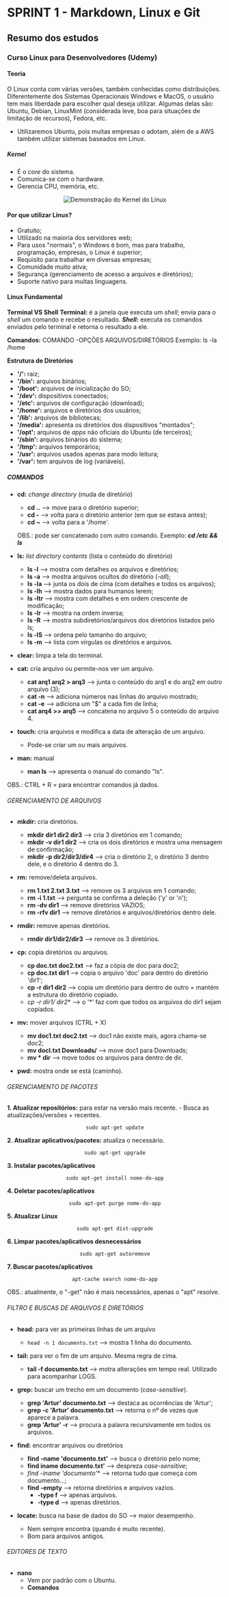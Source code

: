 
# SPRINT 1 - Markdown, Linux e Git

## Resumo dos estudos

### Curso Linux para Desenvolvedores (Udemy)

#### Teoria
O Linux conta com várias versões, também conhecidas como distribuições. Diferentemente dos Sistemas Operacionais Windows e MacOS, o usuário tem mais liberdade para escolher qual deseja utilizar.
Algumas delas são: Ubuntu, Debian, LinuxMint (considerada leve, boa para situações de limitação de recursos), Fedora, etc.
- Utilizaremos Ubuntu, pois muitas empresas o adotam, além de a AWS também utilizar sistemas baseados em Linux.

##### Kernel
- É o *core* do sistema.
- Comunica-se com o hardware.
- Gerencia CPU, memória, etc.

<p align="center">
  <img src="https://digilent.com/blog/wp-content/uploads/2015/05/1280px-Kernel_Layout.svg_.png" alt="Demonstração do Kernel do Linux">
</p>

#### Por que utilizar Linux?
- Gratuito;
- Utilizado na maioria dos servidores web;
- Para usos "normais", o Windows é bom, mas para trabalho, programação, empresas, o Linux é superior;
- Requisito para trabalhar em diversas empresas;
- Comunidade muito ativa;
- Segurança (gerenciamento de acesso a arquivos e diretórios);
- Suporte nativo para muitas linguagens.

#### Linux Fundamental

**Terminal VS Shell**
**Terminal:** é a janela que executa um *shell*; envia para o *shell* um comando e recebe o resultado.
***Shell*:** executa os comandos enviados pelo terminal e retorna o resultado a ele.

**Comandos:** COMANDO    -OPÇÕES     ARQUIVOS/DIRETÓRIOS
    Exemplo:    ls         -la              /home 

**Estrutura de Diretórios**
- **'/':** raiz;
- **'/bin':** arquivos binários;
- **'/boot':** arquivos de inicialização do SO;
- **'/dev':** dispositivos conectados;
- **'/etc':** arquivos de configuração (download);
- **'/home':** arquivos e diretórios dos usuários;
- **'/lib':** arquivos de bibliotecas;
- **'/media':** apresenta os diretórios dos dispositivos "montados";
- **'/opt':** arquivos de *apps* não oficiais do Ubuntu (de terceiros);
- **'/sbin':** arquivos binários do sistema;
- **'/tmp':** arquivos temporários;
- **'/usr':** arquivos usados apenas para modo leitura;
- **'/var':** tem arquivos de log (variáveis).

##### COMANDOS
- **cd:** *change directory* (muda de diretório)
    - **cd ..** --> move para o diretório superior;
    - **cd -** --> volta para o diretório anterior (em que se estava antes);
    - **cd ~** --> volta para a '/home'.

    OBS.: pode ser concatenado com outro comando. Exemplo: ***cd /etc && ls***

- **ls:** *list directory contents* (lista o conteúdo do diretório)
    - **ls -l** --> mostra com detalhes os arquivos e diretórios;
    - **ls -a** --> mostra arquivos ocultos do diretório (*-all*);
    - **ls -la** --> junta os dois de cima (com detalhes e todos os arquivos);
    - **ls -lh** --> mostra dados para humanos lerem;
    - **ls -ltr** --> mostra com detalhes e em ordem crescente de modificação;
    - **ls -lr** --> mostra na ordem inversa;
    - **ls -R** --> mostra subdiretórios/arquivos dos diretórios listados pelo ls;
    - **ls -lS** --> ordena pelo tamanho do arquivo;
    - **ls -m** --> lista com vírgulas os diretórios e arquivos.

- **clear:** limpa a tela do terminal.

- **cat:** cria arquivo ou permite-nos ver um arquivo.
    - **cat arq1 arq2 > arq3** --> junta o conteúdo do arq1 e do arq2 em outro arquivo (3);
    - **cat -n** --> adiciona números nas linhas do arquivo mostrado;
    - **cat -e** --> adiciona um "$" a cada fim de linha;
    - **cat arq4 >> arq5** --> concatena no arquivo 5 o conteúdo do arquivo 4.

- **touch:** cria arquivos e modifica a data de alteração de um arquivo.
    - Pode-se criar um ou mais arquivos.

- **man:** manual
    - **man ls** --> apresenta o manual do comando "ls".

OBS.: CTRL + R = para encontrar comandos já dados.

###### GERENCIAMENTO DE ARQUIVOS
- **mkdir:** cria diretórios.
    - **mkdir dir1 dir2 dir3** --> cria 3 diretórios em 1 comando;
    - **mkdir -v dir1 dir2** --> cria os dois diretórios e mostra uma mensagem de confirmação;
    - **mkdir -p dir2/dir3/dir4** --> cria o diretório 2, o diretório 3 dentro dele, e o diretório 4 dentro do 3.

- **rm:** remove/deleta arquivos.
    - **rm 1.txt 2.txt 3.txt** --> remove os 3 arquivos em 1 comando;
    - **rm -i 1.txt** --> pergunta se confirma a deleção ('y' or 'n');
    - **rm -dv dir1** --> remove diretórios VAZIOS;
    - **rm -rfv dir1** --> remove diretórios e arquivos/diretórios dentro dele.

- **rmdir:** remove apenas diretórios.
    - **rmdir dir1/dir2/dir3** --> remove os 3 diretórios.

- **cp:** copia diretórios ou arquivos.
    - **cp doc.txt doc2.txt** --> faz a cópia de doc para doc2;
    - **cp doc.txt dir1** --> copia o arquivo 'doc' para dentro do diretório 'dir1';
    - **cp -r dir1 dir2** --> copia um diretório para dentro de outro = mantém a estrutura do diretório copiado.
    - **cp -r dir1/* dir2** --> o '*' faz com que todos os arquivos do dir1 sejam copiados.

- **mv:** mover arquivos (CTRL + X)
    - **mv doc1.txt doc2.txt** --> doc1 não existe mais, agora chama-se doc2;
    - **mv docl.txt Downloads/** --> move doc1 para Downloads;
    - **mv * dir** --> move todos os arquivos para dentro de dir.

- **pwd:** mostra onde se está (caminho).

###### GERENCIAMENTO DE PACOTES

**1. Atualizar repositórios:** para estar na versão mais recente.
    - Busca as atualizações/versões + recentes.

<center><code>sudo apt-get update</code></center>

**2. Atualizar aplicativos/pacotes:** atualiza o necessário.
<center><code>sudo apt-get upgrade</code></center>

**3. Instalar pacotes/aplicativos**
<center><code>sudo apt-get install nome-do-app</code></center>

**4. Deletar pacotes/aplicativos**
<center><code>sudo apt-get purge nome-do-app</code></center>

**5. Atualizar Linux**
<center><code>sudo apt-get dist-upgrade</code></center>

**6. Limpar pacotes/aplicativos desnecessários**
<center><code>sudo apt-get autoremove</code></center>

**7. Buscar pacotes/aplicativos**
<center><code>apt-cache search nome-do-app</code></center>

OBS.: atualmente, o "-get" não é mais necessários, apenas o "apt" resolve.

###### FILTRO E BUSCAS DE ARQUIVOS E DIRETÓRIOS
- **head:** para ver as primeiras linhas de um arquivo
    - <code>head -n 1 documento.txt</code> --> mostra 1 linha do documento.

- **tail:** para ver o fim de um arquivo. Mesma regra de cima.
    - **tail -f documento.txt** --> motra alterações em tempo real. Utilizado para acompanhar LOGS.

- **grep:** buscar um trecho em um documento (*case-sensitive*).
    - **grep 'Artur' documento.txt** --> destaca as ocorrências de 'Artur';
    - **grep -c 'Artur' documento.txt** --> retorna o nº de vezes que aparece a palavra.
    - **grep 'Artur' -r** --> procura a palavra recursivamente em todos os arquivos.

- **find:** encontrar arquivos ou diretórios
    - **find -name 'documento.txt'** --> busca o diretório pelo nome;
    - **find iname documento.txt'** --> despreza *case-sensitive*;
    - **find -iname 'documento*'** --> retorna tudo que começa com documento...;
    - **find -empty** --> retorna diretórios e arquivos vazios.
        - **-type f** --> apenas arquivos.
        - **-type d** --> apenas diretórios.

- **locate:** busca na base de dados do SO --> maior desempenho.
    - Nem sempre encontra (quando é muito recente).
    - Bom para arquivos antigos.

###### EDITORES DE TEXTO

- **nano**
    - Vem por padrão com o Ubuntu.
    - **Comandos**
